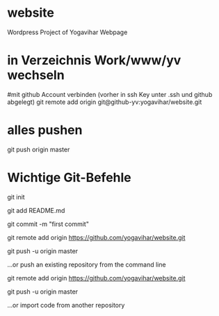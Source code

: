 # website
Wordpress Project of Yogavihar Webpage

# in Verzeichnis Work/www/yv wechseln

#mit github Account verbinden (vorher in ssh Key unter .ssh und github abgelegt)
git remote add origin git@github-yv:yogavihar/website.git

# alles pushen
git push origin master


# Wichtige Git-Befehle
git init

git add README.md

git commit -m "first commit"

git remote add origin https://github.com/yogavihar/website.git

git push -u origin master

…or push an existing repository from the command line

git remote add origin https://github.com/yogavihar/website.git

git push -u origin master

…or import code from another repository
